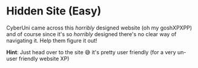 # Hidden Site (Easy)

CyberUni came across this *horribly* designed website (oh my goshXPXPP) and of course since it's so *horribly* designed there's no clear way of navigating it. Help them figure it out!

**Hint**: Just head over to the site 😅 it's pretty user friendly (for a very un-user friendly website XP)
